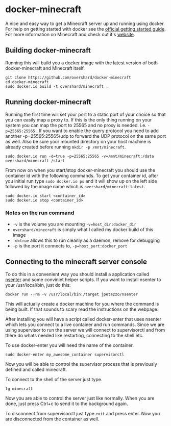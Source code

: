 # docker-minecraft

A nice and easy way to get a Minecraft server up and running using docker. For
help on getting started with docker see the [official getting started guide][0].
For more information on Minecraft and check out it's [website][1].


## Building docker-minecraft

Running this will build you a docker image with the latest version of both
docker-minecraft and Minecraft itself.

    git clone https://github.com/overshard/docker-minecraft
    cd docker-minecraft
    sudo docker.io build -t overshard/minecraft .


## Running docker-minecraft

Running the first time will set your port to a static port of your choice so
that you can easily map a proxy to. If this is the only thing running on your
system you can map the port to 25565 and no proxy is needed. i.e.
`-p=25565:25565` . If you want to enable the query protocol you need
to add another -p=25565:25565/udp to forward the UDP protocol on the
same port as well.
Also be sure your mounted directory on your host machine is
already created before running `mkdir -p /mnt/minecraft`.

    sudo docker.io run -d=true -p=25565:25565 -v=/mnt/minecraft:/data overshard/minecraft /start

From now on when you start/stop docker-minecraft you should use the container id
with the following commands. To get your container id, after you initial run
type `sudo docker.io ps` and it will show up on the left side followed by the
image name which is `overshard/minecraft:latest`.

    sudo docker.io start <container_id>
    sudo docker.io stop <container_id>


### Notes on the run command

 + `-v` is the volume you are mounting `-v=host_dir:docker_dir`
 + `overshard/minecraft` is simply what I called my docker build of this image
 + `-d=true` allows this to run cleanly as a daemon, remove for debugging
 + `-p` is the port it connects to, `-p=host_port:docker_port`

## Connecting to the minecraft server console

To do this in a convenient way you should install a application called
[nsenter][3] and some conviniet helper scripts.
If you want to install nsenter to your /usr/local/bin, just do this:

    docker run --rm -v /usr/local/bin:/target jpetazzo/nsenter

This will actually create a docker machine for you where the command is 
being built. If that sounds to scary read the instructions on the webpage.

After installing you will have a script called docker-enter that uses
nsenter which lets you connect to a live container and run commands. 
Since we are using supervisor to run the server we will connect to 
supervisorctl and from there do whats needed like restarting, 
connecting to the shell etc.

To use docker-enter you will need the name of the container.

    sudo docker-enter my_awesome_container supervisorctl

Now you will be able to control the supervisor process that is previously
defined and called minecraft.

To connect to the shell of the server just type.

    fg minecraft

Now you are able to control the server just like normally.
When you are done, just press Ctrl+c to send it to the background again.

To disconnect from supervisorctl just type `exit` and press enter.
Now you are disconnected from the container as well.



[0]: http://www.docker.io/gettingstarted/
[1]: http://minecraft.net/
[3]: https://github.com/jpetazzo/nsenter

